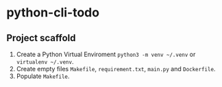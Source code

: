 # python-cli-todo

## Project scaffold
1. Create a Python Virtual Enviroment `python3 -m venv ~/.venv` or `virtualenv ~/.venv`.
2. Create empty files `Makefile`, `requirement.txt`, `main.py` and `Dockerfile`.
3. Populate `Makefile`.
